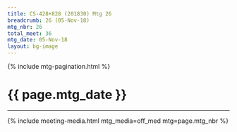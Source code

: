 ```yaml
---
title: CS-428+828 (201830) Mtg 26
breadcrumb: 26 (05-Nov-18)
mtg_nbr: 26
total_meet: 36
mtg_date: 05-Nov-18
layout: bg-image
---
```

{% include mtg-pagination.html %}
<h1 class="text-center">{{ page.mtg_date }}</h1>
<hr />
{% include meeting-media.html mtg_media=off_med mtg=page.mtg_nbr %}
